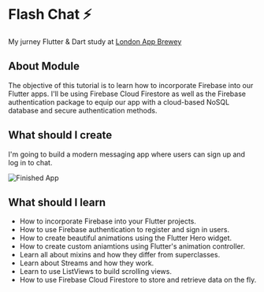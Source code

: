 # Flash Chat ⚡️

My jurney Flutter & Dart study at [London App Brewey](https://www.appbrewery.co/)

## About Module

The objective of this tutorial is to learn how to incorporate Firebase into our Flutter apps. I'll be using Firebase Cloud Firestore as well as the Firebase authentication package to equip our app with a cloud-based NoSQL database and secure authentication methods. 


## What should I create

I'm going to build a modern messaging app where users can sign up and log in to chat.

![Finished App](https://github.com/londonappbrewery/Images/blob/master/flash_chat_flutter_demo.gif)

## What should I learn

- How to incorporate Firebase into your Flutter projects.
- How to use Firebase authentication to register and sign in users.
- How to create beautiful animations using the Flutter Hero widget.
- How to create custom aniamtions using Flutter's animation controller. 
- Learn all about mixins and how they differ from superclasses.
- Learn about Streams and how they work.
- Learn to use ListViews to build scrolling views.
- How to use Firebase Cloud Firestore to store and retrieve data on the fly.
